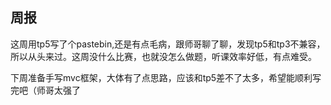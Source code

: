 ## 周报
这周用tp5写了个pastebin,还是有点毛病，跟师哥聊了聊，发现tp5和tp3不兼容，所以从头来过。这周没什么比赛，也就没怎么做题，听课效率好低，有点难受。

下周准备手写mvc框架，大体有了点思路，应该和tp5差不了太多，希望能顺利写完吧（师哥太强了
